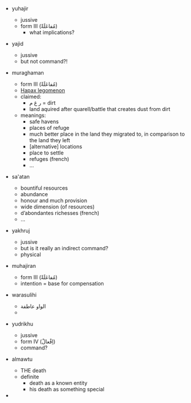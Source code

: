- yuhajir
    - jussive
    - form III (مُفاعَلَةْ)
        - what implications?
- yajid
    - jussive
    - but not command?!
- muraghaman
    - form III (مُفاعَلَةْ)
    - [Hapax legomenon](https://en.wikipedia.org/wiki/Hapax_legomenon)
    - claimed:
        - ر غ م = dirt
        - land aquired after quarell/battle that creates dust from dirt
    - meanings:
        - safe havens
        - places of refuge
        - much better place in the land they migrated to, in comparison to the land they left
        - [alternative] locations
        - place to settle
        - refuges (french)
        - ...

- sa'atan
    - bountiful resources
    - abundance
    - honour and much provision
    - wide dimension (of resources)
    - d’abondantes richesses (french)
    - ...
- yakhruj
    - jussive
    - but is it really an indirect command?
    - physical
- muhajiran
    - form III (مُفاعَلَةْ)
    - intention = base for compensation
- warasulihi
    - الواو عاطفة
    - 
- yudrikhu
    - jussive
    - form IV (اِفْعالْ)
    - command?
- almawtu
    - THE death
    - definite
        - death as a known entity
        - his death as something special
- 